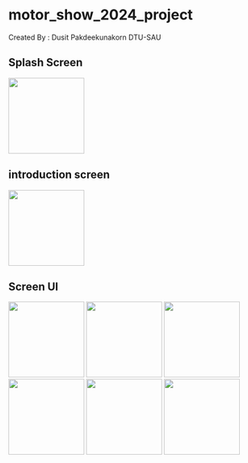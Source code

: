 # motor_show_2024_project

Created By : Dusit Pakdeekunakorn DTU-SAU

## Splash Screen
<image src="https://github.com/Dusit65/motor_show_2024_project/blob/main/spsrc.jpg" width="150px">

## introduction screen

<image src="https://github.com/Dusit65/motor_show_2024_project/blob/main/intro.jpg" width="150px">

## Screen UI

<image src="https://github.com/Dusit65/motor_show_2024_project/blob/main/input.jpg" width="150px">
  
<image src="https://github.com/Dusit65/motor_show_2024_project/blob/main/result.jpg" width="150px">
  
<image src="https://github.com/Dusit65/motor_show_2024_project/blob/main/toyo.jpg" width="150px">
  
<image src="https://github.com/Dusit65/motor_show_2024_project/blob/main/hon.jpg" width="150px">
  
<image src="https://github.com/Dusit65/motor_show_2024_project/blob/main/mitsu.jpg" width="150px">
  
<image src="https://github.com/Dusit65/motor_show_2024_project/blob/main/maz.jpg" width="150px">
  


